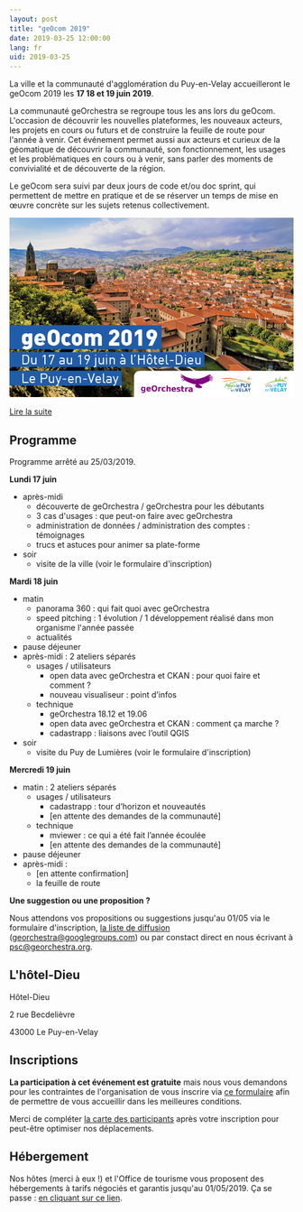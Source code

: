 ```yaml
---
layout: post
title: "geOcom 2019"
date: 2019-03-25 12:00:00
lang: fr
uid: 2019-03-25
---
```


La ville et la communauté d'agglomération du Puy-en-Velay accueilleront le geOcom 2019 les **17 18 et 19 juin 2019**.

La communauté geOrchestra se regroupe tous les ans lors du geOcom. L'occasion de découvrir les nouvelles plateformes, les nouveaux acteurs, les projets en cours ou futurs et de construire la feuille de route pour l'année à venir. Cet événement permet aussi aux acteurs et curieux de la géomatique de découvrir la communauté, son fonctionnement, les usages et les problématiques en cours ou à venir, sans parler des moments de convivialité et de découverte de la région.

Le geOcom sera suivi par deux jours de code et/ou doc sprint, qui permettent de mettre en pratique et de se réserver un temps de mise en œuvre concrète sur les sujets retenus collectivement.

![affiche geOcom 2019](/public/geocom2019/geocom_2019.jpg)


[Lire la suite](/blog/2019/03/25/geocom-2019-fr/)

<!--more-->


## Programme

Programme arrêté au 25/03/2019.


**Lundi 17 juin**

- après-midi
  - découverte de geOrchestra / geOrchestra pour les débutants
  - 3 cas d'usages : que peut-on faire avec geOrchestra
  - administration de données / administration des comptes : témoignages
  - trucs et astuces pour animer sa plate-forme
- soir
  - visite de la ville (voir le formulaire d'inscription)


**Mardi 18 juin**

- matin
  - panorama 360 : qui fait quoi avec geOrchestra
  - speed pitching : 1 évolution / 1 développement réalisé dans mon organisme l'année passée
  - actualités
- pause déjeuner
- après-midi : 2 ateliers séparés
  - usages / utilisateurs
    - open data avec geOrchestra et CKAN : pour quoi faire et comment ?
    - nouveau visualiseur : point d’infos
  - technique
	  - geOrchestra 18.12 et 19.06
	  - open data avec geOrchestra et CKAN : comment ça marche ?
	  - cadastrapp : liaisons avec l’outil QGIS
- soir
  - visite du Puy de Lumières (voir le formulaire d'inscription)


**Mercredi 19 juin**

- matin : 2 ateliers séparés
  - usages / utilisateurs
    - cadastrapp : tour d’horizon et nouveautés
    - [en attente des demandes de la communauté]
  - technique
    - mviewer : ce qui a été fait l’année écoulée
    - [en attente des demandes de la communauté]
- pause déjeuner
- après-midi : 
  - [en attente confirmation]
  - la feuille de route


**Une suggestion ou une proposition ?**

Nous attendons vos propositions ou suggestions jusqu'au 01/05 via le formulaire d'inscription, [la liste de diffusion](https://groups.google.com/forum/#!forum/georchestra) (georchestra@googlegroups.com) ou par constact direct en nous écrivant à psc@georchestra.org.


## L'hôtel-Dieu

Hôtel-Dieu

2 rue Becdelièvre

43000 Le Puy-en-Velay


## Inscriptions

**La participation à cet événement est gratuite** mais nous vous demandons pour les contraintes de l'organisation de  vous inscrire via [ce formulaire](https://opendata.agglo-lepuyenvelay.fr/inscriptions-geocom-2019/) afin de permettre de vous accueillir dans les meilleures conditions.

Merci de compléter [la carte des participants](http://umap.openstreetmap.fr/fr/map/participants-geocom-2019_307453) après votre inscription pour peut-être optimiser nos déplacements.


## Hébergement

Nos hôtes (merci à eux !) et l'Office de tourisme vous proposent des hébergements à tarifs négociés et garantis jusqu'au 01/05/2019.
Ça se passe : [en cliquant sur ce lien](https://www.lepuyenvelay-tourisme.fr/manifestations-puy-en-velay/congres-geocom/).

